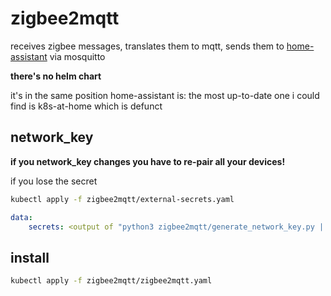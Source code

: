 # zigbee2mqtt

receives zigbee messages, translates them to mqtt, sends them to [home-assistant](/home-assistant/) via mosquitto

**there's no helm chart**

it's in the same position home-assistant is: the most up-to-date one i could find is k8s-at-home which is defunct

## network_key

**if you network_key changes you have to re-pair all your devices!**

if you lose the secret

```bash
kubectl apply -f zigbee2mqtt/external-secrets.yaml
```

```yaml
data:
    secrets: <output of "python3 zigbee2mqtt/generate_network_key.py | base64" >
```

## install

```bash
kubectl apply -f zigbee2mqtt/zigbee2mqtt.yaml
```
